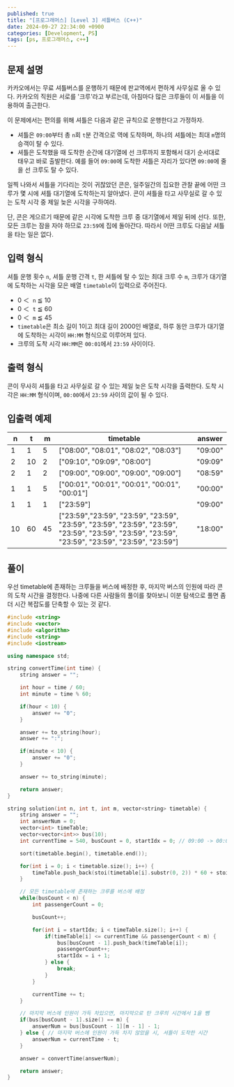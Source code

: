 ```yaml
---
published: true
title: "[프로그래머스] [Level 3] 셔틀버스 (C++)"
date: 2024-09-27 22:34:00 +0900
categories: [Development, PS]
tags: [ps, 프로그래머스, c++]
---
```


## 문제 설명

카카오에서는 무료 셔틀버스를 운행하기 때문에 판교역에서 편하게 사무실로 올 수 있다. 카카오의 직원은 서로를 '크루'라고 부르는데, 아침마다 많은 크루들이 이 셔틀을 이용하여 출근한다.

이 문제에서는 편의를 위해 셔틀은 다음과 같은 규칙으로 운행한다고 가정하자.

- 셔틀은 `09:00`부터 총 `n`회 `t`분 간격으로 역에 도착하며, 하나의 셔틀에는 최대 `m`명의 승객이 탈 수 있다.
- 셔틀은 도착했을 때 도착한 순간에 대기열에 선 크루까지 포함해서 대기 순서대로 태우고 바로 출발한다. 예를 들어 `09:00`에 도착한 셔틀은 자리가 있다면 `09:00`에 줄을 선 크루도 탈 수 있다.

일찍 나와서 셔틀을 기다리는 것이 귀찮았던 콘은, 일주일간의 집요한 관찰 끝에 어떤 크루가 몇 시에 셔틀 대기열에 도착하는지 알아냈다. 콘이 셔틀을 타고 사무실로 갈 수 있는 도착 시각 중 제일 늦은 시각을 구하여라.

단, 콘은 게으르기 때문에 같은 시각에 도착한 크루 중 대기열에서 제일 뒤에 선다. 또한, 모든 크루는 잠을 자야 하므로 `23:59`에 집에 돌아간다. 따라서 어떤 크루도 다음날 셔틀을 타는 일은 없다.

## 입력 형식

셔틀 운행 횟수 `n`, 셔틀 운행 간격 `t`, 한 셔틀에 탈 수 있는 최대 크루 수 `m`, 크루가 대기열에 도착하는 시각을 모은 배열 `timetable`이 입력으로 주어진다.

- 0 ＜  `n` ≦ 10
- 0 ＜  `t` ≦ 60
- 0 ＜  `m` ≦ 45
- `timetable`은 최소 길이 1이고 최대 길이 2000인 배열로, 하루 동안 크루가 대기열에 도착하는 시각이 `HH:MM` 형식으로 이루어져 있다.
- 크루의 도착 시각 `HH:MM`은 `00:01`에서 `23:59` 사이이다.

## 출력 형식

콘이 무사히 셔틀을 타고 사무실로 갈 수 있는 제일 늦은 도착 시각을 출력한다. 도착 시각은 `HH:MM` 형식이며, `00:00`에서 `23:59` 사이의 값이 될 수 있다.

## 입출력 예제

| n   | t   | m   | timetable                                                                                                                                       | answer  |
| --- | --- | --- | ----------------------------------------------------------------------------------------------------------------------------------------------- | ------- |
| 1   | 1   | 5   | ["08:00", "08:01", "08:02", "08:03"]                                                                                                            | "09:00" |
| 2   | 10  | 2   | ["09:10", "09:09", "08:00"]                                                                                                                     | "09:09" |
| 2   | 1   | 2   | ["09:00", "09:00", "09:00", "09:00"]                                                                                                            | "08:59" |
| 1   | 1   | 5   | ["00:01", "00:01", "00:01", "00:01", "00:01"]                                                                                                   | "00:00" |
| 1   | 1   | 1   | ["23:59"]                                                                                                                                       | "09:00" |
| 10  | 60  | 45  | ["23:59","23:59", "23:59", "23:59", "23:59", "23:59", "23:59", "23:59", "23:59", "23:59", "23:59", "23:59", "23:59", "23:59", "23:59", "23:59"] | "18:00" |

## 풀이

우선 timetable에 존재하는 크루들을 버스에 배정한 후, 마지막 버스의 인원에 따라 콘의 도착 시간을 결정한다. 나중에 다른 사람들의 풀이를 찾아보니 이분 탐색으로 풀면 좀 더 시간 복잡도를 단축할 수 있는 것 같다.

```cpp
#include <string>
#include <vector>
#include <algorithm>
#include <string>
#include <iostream>

using namespace std;

string convertTime(int time) {
    string answer = "";

    int hour = time / 60;
    int minute = time % 60;

    if(hour < 10) {
        answer += "0";
    }

    answer += to_string(hour);
    answer += ":";

    if(minute < 10) {
        answer += "0";
    }

    answer += to_string(minute);

    return answer;
}

string solution(int n, int t, int m, vector<string> timetable) {
    string answer = "";
    int answerNum = 0;
    vector<int> timeTable;
    vector<vector<int>> bus(10);
    int currentTime = 540, busCount = 0, startIdx = 0; // 09:00 -> 00:00부터 540분이 지남

    sort(timetable.begin(), timetable.end());

    for(int i = 0; i < timetable.size(); i++) {
        timeTable.push_back(stoi(timetable[i].substr(0, 2)) * 60 + stoi(timetable[i].substr(3, 2)));
    }

    // 모든 timetable에 존재하는 크루를 버스에 배정
    while(busCount < n) {
        int passengerCount = 0;

        busCount++;

        for(int i = startIdx; i < timeTable.size(); i++) {
            if(timeTable[i] <= currentTime && passengerCount < m) {
                bus[busCount - 1].push_back(timeTable[i]);
                passengerCount++;
                startIdx = i + 1;
            } else {
                break;
            }
        }

        currentTime += t;
    }

    // 마지막 버스에 인원이 가득 차있으면, 마지막으로 탄 크루의 시간에서 1을 뺌
    if(bus[busCount - 1].size() == m) {
        answerNum = bus[busCount - 1][m - 1] - 1;
    } else { // 마지막 버스에 인원이 가득 차지 않았을 시, 셔틀이 도착한 시간
        answerNum = currentTime - t;
    }

    answer = convertTime(answerNum);

    return answer;
}
```
